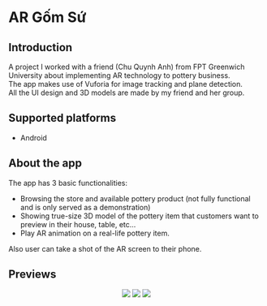 # AR Gốm Sứ

## Introduction
A project I worked with a friend (Chu Quynh Anh) from FPT Greenwich University about implementing AR technology to pottery business.  
The app makes use of Vuforia for image tracking and plane detection.  
All the UI design and 3D models are made by my friend and her group.  

## Supported platforms
- Android

## About the app
The app has 3 basic functionalities:
- Browsing the store and available pottery product (not fully functional and is only served as a demonstration)  
- Showing true-size 3D model of the pottery item that customers want to preview in their house, table, etc...  
- Play AR animation on a real-life pottery item.  

Also user can take a shot of the AR screen to their phone.

## Previews
<p align="center">
  <img src="demogif1.gif"/>
  <img src="demogif2.gif"/>
  <img src="demogif3.gif"/>
</p>

